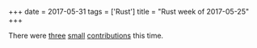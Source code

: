+++
date = 2017-05-31
tags = ['Rust']
title = "Rust week of 2017-05-25"
+++

There were [three][] [small][] [contributions] this time.

  [three]: https://github.com/TyOverby/bincode/pull/186
  [small]: https://github.com/TyOverby/bincode/pull/187
  [contributions]: https://github.com/TyOverby/bincode/pull/188
